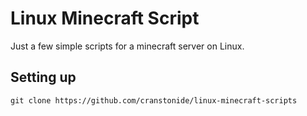 # Linux Minecraft Script

Just a few simple scripts for a minecraft server on Linux.

## Setting up

```git clone https://github.com/cranstonide/linux-minecraft-scripts```
